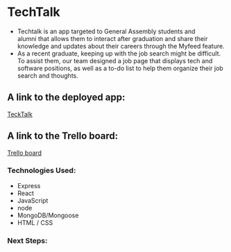 # TechTalk
* Techtalk is an app targeted to General Assembly students and alumni that allows them to interact after graduation and share their knowledge and updates about their careers through the Myfeed feature.
* As a recent graduate, keeping up with the job search might be difficult. To assist them, our team designed a job page that displays tech and software positions, as well as a to-do list to help them organize their job search and thoughts.

## A link to the deployed app:
<a href='https://ga-tech-talk.herokuapp.com/'>
TeckTalk
</a>

## A link to the Trello board:
<a href='https://trello.com/b/B2rZsNuh/techtalk'>
Trello board
</a>

### Technologies Used: 
* Express
* React
* JavaScript
* node
* MongoDB/Mongoose
* HTML / CSS

### Next Steps:

